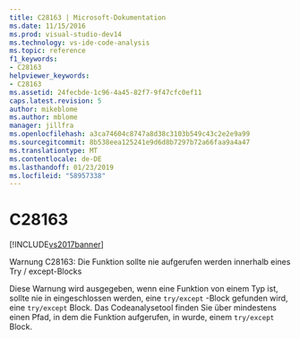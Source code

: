 ```yaml
---
title: C28163 | Microsoft-Dokumentation
ms.date: 11/15/2016
ms.prod: visual-studio-dev14
ms.technology: vs-ide-code-analysis
ms.topic: reference
f1_keywords:
- C28163
helpviewer_keywords:
- C28163
ms.assetid: 24fecbde-1c96-4a45-82f7-9f47cfc0ef11
caps.latest.revision: 5
author: mikeblome
ms.author: mblome
manager: jillfra
ms.openlocfilehash: a3ca74604c8747a8d38c3103b549c43c2e2e9a99
ms.sourcegitcommit: 8b538eea125241e9d6d8b7297b72a66faa9a4a47
ms.translationtype: MT
ms.contentlocale: de-DE
ms.lasthandoff: 01/23/2019
ms.locfileid: "58957338"
---
```

# <a name="c28163"></a>C28163
[!INCLUDE[vs2017banner](../includes/vs2017banner.md)]

Warnung C28163: Die Funktion sollte nie aufgerufen werden innerhalb eines Try / except-Blocks  
  
 Diese Warnung wird ausgegeben, wenn eine Funktion von einem Typ ist, sollte nie in eingeschlossen werden, eine `try/except` -Block gefunden wird, eine `try/except` Block. Das Codeanalysetool finden Sie über mindestens einen Pfad, in dem die Funktion aufgerufen, in wurde, einem `try/except` Block.
